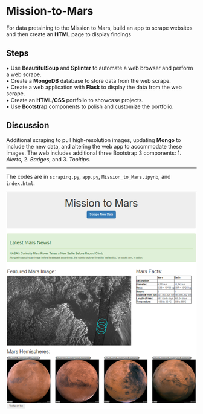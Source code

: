 # Mission-to-Mars
For data pretaining to the Mission to Mars, build an app to scrape websites and then create an **HTML** page to display findings

## Steps
•	Use **BeautifulSoup** and **Splinter** to automate a web browser and perform a web scrape.</br>
•	Create a **MongoDB** database to store data from the web scrape.</br>
•	Create a web application with **Flask** to display the data from the web scrape.</br>
•	Create an **HTML/CSS** portfolio to showcase projects.</br>
•	Use **Bootstrap** components to polish and customize the portfolio.</br>

## Discussion
Additional scraping to pull high-resolution images, updating **Mongo** to include the new data, and altering the web app to accommodate these images. The web includes additional three Bootstrap 3 components: 1. *Alerts*, 2. *Badges*, and 3. *Tooltips*.

---
The codes are in `scraping.py`, `app.py`, `Mission_to_Mars.ipynb`, and `index.html`.

![](web.PNG)
